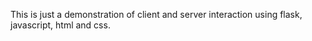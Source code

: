 This is just a demonstration of client and server interaction using flask, javascript, html and css.